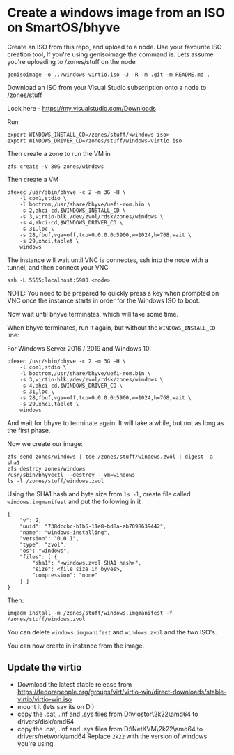 # Create a windows image from an ISO on SmartOS/bhyve

Create an ISO from this repo, and upload to a node. Use your favourite ISO creation tool, If you're using genisoimage the command is. Lets assume you're uploading to /zones/stuff on the node
```
genisoimage -o ../windows-virtio.iso -J -R -m .git -m README.md .
```

Download an ISO from your Visual Studio subscription onto a node to /zones/stuff

Look here - https://my.visualstudio.com/Downloads

Run
```
export WINDOWS_INSTALL_CD=/zones/stuff/<windows-iso>
export WINDOWS_DRIVER_CD=/zones/stuff/windows-virtio.iso
```

Then create a zone to run the VM in
```
zfs create -V 80G zones/windows
```

Then create a VM
```
pfexec /usr/sbin/bhyve -c 2 -m 3G -H \
    -l com1,stdio \
    -l bootrom,/usr/share/bhyve/uefi-rom.bin \
    -s 2,ahci-cd,$WINDOWS_INSTALL_CD \
    -s 3,virtio-blk,/dev/zvol/rdsk/zones/windows \
    -s 4,ahci-cd,$WINDOWS_DRIVER_CD \
    -s 31,lpc \
    -s 28,fbuf,vga=off,tcp=0.0.0.0:5900,w=1024,h=768,wait \
    -s 29,xhci,tablet \
    windows
```

The instance will wait until VNC is connectes, ssh into the node with a tunnel, and then connect your VNC
```
ssh -L 5555:localhost:5900 <node>
```

NOTE: You need to be prepared to quickly press a key when prompted on VNC
once the instance starts in order for the Windows ISO to boot.

Now wait until bhyve terminates, which will take some time.

When bhyve terminates, run it again, but without the `WINDOWS_INSTALL_CD` line:

For Windows Server 2016 / 2019 and Windows 10:

```
pfexec /usr/sbin/bhyve -c 2 -m 3G -H \
    -l com1,stdio \
    -l bootrom,/usr/share/bhyve/uefi-rom.bin \
    -s 3,virtio-blk,/dev/zvol/rdsk/zones/windows \
    -s 4,ahci-cd,$WINDOWS_DRIVER_CD \
    -s 31,lpc \
    -s 28,fbuf,vga=off,tcp=0.0.0.0:5900,w=1024,h=768,wait \
    -s 29,xhci,tablet \
    windows
```

And wait for bhyve to terminate again. It will take a while, but not as long
as the first phase.

Now we create our image:

```
zfs send zones/windows | tee /zones/stuff/windows.zvol | digest -a sha1
zfs destroy zones/windows
/usr/sbin/bhyvectl --destroy --vm=windows
ls -l /zones/stuff/windows.zvol
```

Using the SHA1 hash and byte size from `ls -l`, create file called `windows.imgmanifest` and put the following in it

```
{
    "v": 2,
    "uuid": "738dccbc-b1b6-11e8-bd8a-ab7098639442",
    "name": "windows-installing",
    "version": "0.0.1",
    "type": "zvol",
    "os": "windows",
    "files": [ {
        "sha1": "<windows.zvol SHA1 hash>",
        "size": <file size in byves>,
        "compression": "none"
    } ]
}
```

Then:

`imgadm install -m /zones/stuff/windows.imgmanifest -f /zones/stuff/windows.zvol`

You can delete `windows.imgmanifest` and `windows.zvol` and the two ISO's.

You can now create in instance from the image.

## Update the virtio
- Download the latest stable release from https://fedorapeople.org/groups/virt/virtio-win/direct-downloads/stable-virtio/virtio-win.iso
- mount it (lets say its on D:)
- copy the .cat, .inf and .sys files from D:\viostor\2k22\amd64 to drivers/disk/amd64
- copy the .cat, .inf and .sys files from D:\NetKVM\2k22\amd64 to drivers/network/amd64
Replace `2k22` with the version of windows you're using

